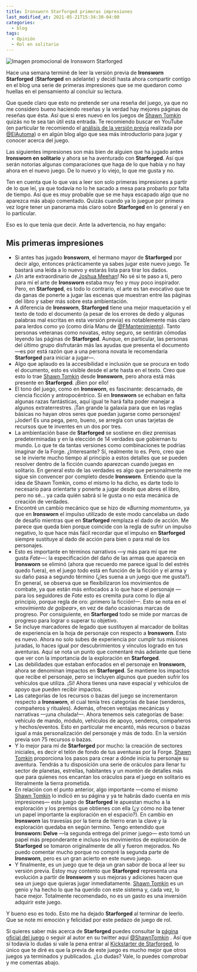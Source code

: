 ```yaml
---
title: Ironsworn Starforged primeras impresiones
last_modified_at: 2021-05-21T15:34:30-04:00
categories:
  - blog
tags:
  - Opinión
  - Rol en solitario
---
```


![Imagen promocional de Ironsworn Starforged](https://laesquinadelrol.files.wordpress.com/2021/05/1500x500.jpg)

Hace una semana terminé de leer la versión previa de **Ironsworn Starforged** (**Starforged** en adelante) y decidí hasta ahora compartir contigo en el blog una serie de primeras impresiones que se me quedaron como huellas en el pensamiento al concluir su lectura.

Que quede claro que esto no pretende ser una reseña del juego, ya que no me considero bueno haciendo reseñas y la verdad hay mejores páginas de reseñas que ésta. Así que si eres nuevo en los juegos de [Shawn Tomkin][tw1] quizás no te sea tan útil esta entrada. Te recomiendo buscar en YouTube (en particular te recomiendo el [análisis de la versión previa](https://www.youtube.com/watch?v=PKHaC4zr1xM) realizada por [@ElAutoma](https://twitter.com/ElAutoma)) o en algún blog algo que sea más introductorio para jugar y conocer acerca del juego.

Las siguientes impresiones son más bien de alguien que ha jugado antes **Ironsworn en solitario** y ahora se ha aventurado con **Starforged**. Así que serán notorias algunas comparaciones que haga de lo que había y no hay ahora en el nuevo juego. De lo nuevo y lo viejo, lo que me gusta y no.

Ten en cuenta que lo que vas a leer son solo primeras impresiones a partir de lo que leí, ya que todavía no lo he sacado a mesa para probarlo por falta de tiempo. Así que es muy probable que se me haya escapado algo que no aparezca más abajo comentado. Quizás cuando ya lo juegue por primera vez logre tener un panorama más claro sobre **Starforged** en lo general y en lo particular.

Eso es lo que tenía que decir. Ante la advertencia, no hay engaño:

## Mis primeras impresiones

- Si antes has jugado **Ironsworn**, el hermano mayor de **Starforged** por decir algo, entonces prácticamente ya sabes jugar este nuevo juego. Te bastará una leída a lo nuevo y estarás lista para tirar los dados.
- ¡Un arte extraordinario de [Joshua Meehan][tw2]! No sé si te paso a ti, pero para mí el arte de **Ironsworn** estaba muy feo y muy poco inspirador. Pero, en **Starforged**, es todo lo contrario, el arte es tan evocativo que te da ganas de ponerte a jugar las escenas que muestran entre las páginas del libro y saber más sobre esta ambientación.
- A diferencia de **Ironsworn**, **Starforged** tiene una mejor maquetación y el texto de todo el documento (a pesar de los errores de dedo y algunas palabras mal escritas en esta versión previa) es notablemente más claro para lerdos como yo (como diría Manu de [@FMantenimiento][tw3]). Tanto personas veteranas como novatas, estoy seguro, se sentirán cómodas leyendo las páginas de **Starforged**. Aunque, en particular, las personas del último grupo disfrutarán más las ayudas que presenta el documento —es por está razón que a una persona novata le recomendaría **Starforged** para iniciar a jugar—.
- Algo que aplaudo es la accesibilidad e inclusión que se procura en todo el documento, esto es visible desde el arte hasta en el texto. Creo que esto lo trae [Shawn Tomkin][tw1] desde **Ironsworn**, pero ahora está más presente en **Starforged**. ¡Bien por ello!
- El tono del juego, como en **Ironsworn**, es fascinante: descarnado, de ciencia ficción y antropocéntrico. Si en **Ironsworn** se echaban en falta algunas razas fantásticas, aquí igual te hará falta poder manejar a algunos extraterrestres. ¡Tan grande la galaxia para que en las reglas básicas no hayan otros seres que puedan jugarse como personajes! ¡Joder! Es una pega, pero, bueno, se arregla con unas tarjetas de recursos que te inventes en un dos por tres.
-  La ambientación base de **Starforged** se sostiene en diez premisas predeterminadas y en la elección de 14 verdades que gobiernan tu mundo. Lo que te da tantas versiones como combinaciones te podrías imaginar de la Forge. ¿Interesante? Sí, realmente lo es. Pero, creo que se le invierte mucho tiempo al principio a estos detalles que se pueden resolver dentro de la ficción cuando aparezcan cuando juegas en solitario. En general esto de las verdades es algo que personalmente me sigue sin convencer por completo desde **Ironsworn**. Entiendo que la idea de Shawn Tomkin, como el mismo lo ha dicho, es darte todo lo necesario para orientarte y ponerte a jugar desde que abres el libro, pero no sé... ya cada quién sabrá si le gusta o no esta mecánica de creación de verdades.
-  Encontré un cambio mecánico que se hizo de «*Burning momentum*», ya que en **Ironsworn** el impulso utilizado de este modo cancelaba un dado de desafío mientras que en **Starforged** remplaza el dado de acción. Me parece que queda bien porque coincide con la regla de sufrir un impulso negativo, lo que hace más fácil recordar que el impulso en **Starforged** siempre sustituye al dado de acción para bien o para mal de los personajes.  
-  Esto es importante en términos narrativos —y más para mí que me gusta *Fate*—: la especificación del daño de las armas que aparecía en **Ironsworn** se eliminó (ahora que recuerdo me parece igual lo del estrés quedo fuera), en el juego todo está en función de la ficción y el arma y su daño pasa a segundo término (¿les suena a un juego que me gusta?). En general, se observa que se flexibilizaron los movimientos de combate, ya que están más enfocados a lo que hace el personaje —para los seguidores de *Fate* esto es cremita pura como lo dije al principio, porque regla de oro: ¡primero la ficción!—. Esto se nota en el «*movimiento de golpear*», en vez de daño ocasionas marcas de progreso. Por consiguiente, en **Starforged** todo se mide por marcas de progreso para lograr o superar tu objetivo.
-  Se incluye marcadores de legado que sustituyen al marcador de bolitas de experiencia en la hoja de personaje con respecto a **Ironsworn**. Esto es nuevo. Ahora no solo subes de experiencia por cumplir tus misiones juradas, lo haces igual por descubrimientos y vínculos logrado en tus aventuras. Aquí se nota un punto que comentaré más adelante que tiene que ver con la importancia de la exploración en **Starforged**.
-  Las debilidades que estaban enfocados en el personaje en **Ironsworn**, ahora se denominan impactos en **Starforged**. Se mantiene los impactos que recibe el personaje, pero se incluyen algunos que pueden sufrir los vehículos que utiliza. ¡Sí! Ahora tienes una nave espacial y vehículos de apoyo que pueden recibir impactos.
-  Las categorías de los recursos o bazas del juego se incrementaron respecto a **Ironsworn**, el cual tenía tres categorías de base (senderos, compañeros y rituales).  Además, ofrecen ventajas mecánicas y narrativas —¡una chulada!—. Ahora tenemos seis categorías de base: vehículo de mando, módulo, vehículos de apoyo, senderos, compañeros y hechos/eventos. Esto en particular me encantó, más recursos o bazas igual a más personalización del personaje y más de todo. En la versión previa son 75 recursos o bazas.
- Y lo mejor para mí de **Starforged** por mucho: la creación de sectores iniciales, es decir el telón de fondo de tus aventuras por la Forge. [Shawn Tomkin][tw1] proporciona los pasos para crear a dónde inicia tu personaje su aventura. Tendrás a tu disposición una serie de oráculos para llenar tu sector de planetas, estrellas, habitantes y un montón de detalles más que para quienes nos encantan los oráculos para el juego en solitario es literalmente la tierra prometida.
- En relación con el punto anterior, algo importante —como el mismo [Shawn Tomkin][tw1] lo indicó en su página y ya te habrás dado cuenta en mis impresiones— este juego de **Starforged** le apuestan mucho a la exploración y los premios que obtienes con ella (¿y cómo no iba tener un papel importante la exploración en el espacio?). En cambio en **Ironsworn** las travesías por la tierra de hierro eran la clave y la exploración quedaba en según termino. Tengo entendido que **Ironsworn: Delve** —la segunda entrega del primer juego— esto tomó un papel más preponderante e incluso los movimientos de exploración de **Starforged** se tomaron originalmente de allí y fueron mejorados. No puedo comentar mucho porque no compré la segunda parte de **Ironsworn**, pero es un gran acierto en este nuevo juego.
- Y finalmente, es un juego que te deja un gran sabor de boca al leer su versión previa. Estoy muy contento que **Starforged** representa una evolución a partir de **Ironsworn** y sus mejoras y adiciones hacen que sea un juego que quieras jugar inmediatamente. [Shawn Tomkin][tw1] es un genio y ha hecho lo que ha querido con este sistema y, cada vez, lo hace mejor. Totalmente recomendado, no es un gasto es una inversión adquirir este juego.

Y bueno eso es todo. Esto me ha dejado **Starforged** al terminar de leerlo. Que se note mi emoción y felicidad por este pedazo de juego de rol.

Si quieres saber más acerca de **Starforged** puedes consultar la [página oficial del juego][web1] o seguir al autor en su twitter aquí [@ShawnTomkin][tw1] . Así que sí todavía lo dudas si vale la pena entrar al [Kickstarter de Starforged][web2], lo único que te diré es que la previa de este juego es mucho mejor que otros juegos ya terminados y publicados. ¿Lo dudas? Vale, lo puedes comprobar y me comentas abajo.

[tw1]: https://twitter.com/ShawnTomkin
[tw2]: https://twitter.com/joshmeehanart
[tw3]: https://twitter.com/FMantenimiento
[web1]: https://www.ironswornrpg.com/product-ironsworn-starforged
[web2]: https://www.kickstarter.com/projects/shawntomkin/ironsworn-starforged
